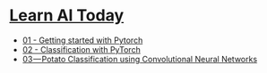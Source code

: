 # [Learn AI Today](http://learn-ai-today.com)

* [01 - Getting started with Pytorch](https://towardsdatascience.com/learn-ai-today-01-getting-started-with-pytorch-2e3ba25a518?source=github)
* [02 - Classification with PyTorch](https://towardsdatascience.com/learn-ai-today-02-introduction-to-classification-problems-using-pytorch-b710918cba63?source=github)
* [03 — Potato Classification using Convolutional Neural Networks](https://towardsdatascience.com/learn-ai-today-03-potato-classification-using-convolutional-neural-networks-4481222f2806)
